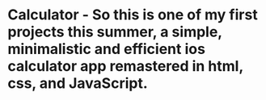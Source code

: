 # Calculator - So this is one of my first projects this summer, a simple, minimalistic and efficient ios calculator app remastered in html, css, and JavaScript.
